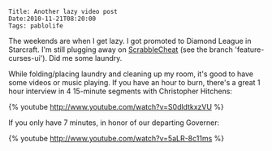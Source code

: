     Title: Another lazy video post
    Date:2010-11-21T08:20:00
    Tags: pablolife

The weekends are when I get lazy. I got promoted to Diamond League in Starcraft.
I'm still plugging away on [ScrabbleCheat][1] (see the branch
'feature-curses-ui'). Did me some laundry.

While folding/placing laundry and cleaning up my room, it's good to have some
videos or music playing. If you have an hour to burn, there's a great 1 hour
interview in 4 15-minute segments with Christopher Hitchens:

{% youtube http://www.youtube.com/watch?v=S0dldtkxzVU %}

If you only have 7 minutes, in honor of our departing Governer:

{% youtube http://www.youtube.com/watch?v=5aLR-8c11ms %}

   [1]: http://www.github.com/paul-meier/ScrabbleCheat
